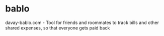 # bablo
davay-bablo.com - Tool for friends and roommates to track bills and other shared expenses, so that everyone gets paid back
